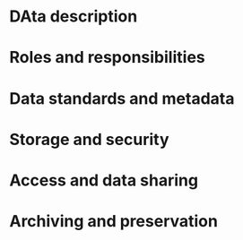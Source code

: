 # DAta description

# Roles and responsibilities 

# Data standards and metadata

# Storage and security

# Access and data sharing

# Archiving and preservation
